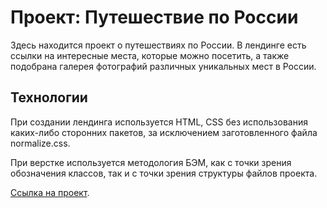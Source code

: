 # Проект: Путешествие по России

Здесь находится проект о путешествиях по России. В лендинге есть ссылки на интересные места, которые можно посетить, а также подобрана галерея фотографий различных уникальных мест в России.

## Технологии

При создании лендинга используется HTML, CSS без использования каких-либо сторонних пакетов, за исключением заготовленного файла normalize.css.

При верстке используется методология БЭМ, как с точки зрения обозначения классов, так и с точки зрения структуры файлов проекта.

[Ссылка на проект](https://teslaistra.github.io/russian-travel/index.html).
